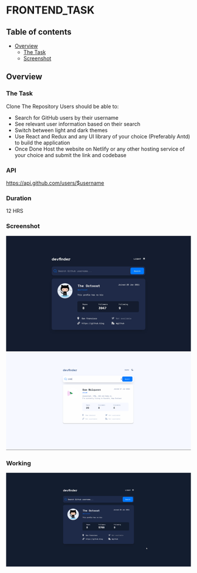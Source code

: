 # FRONTEND_TASK

## Table of contents

- [Overview](#overview)
  - [The Task](#the-challenge)
  - [Screenshot](#screenshot)

## Overview


### The Task
Clone The Repository
Users should be able to:
- Search for GitHub users by their username
- See relevant user information based on their search
- Switch between light and dark themes
- Use React and Redux and any UI library of your choice (Preferably Antd) to build the application 
- Once Done Host the website on Netlify or any other hosting service of your choice and submit the link and codebase

### API
https://api.github.com/users/$username

### Duration
12 HRS

### Screenshot

![](./screenshot.jpg)
![](./screenshot1.png)


### Working
![](./working.gif)
